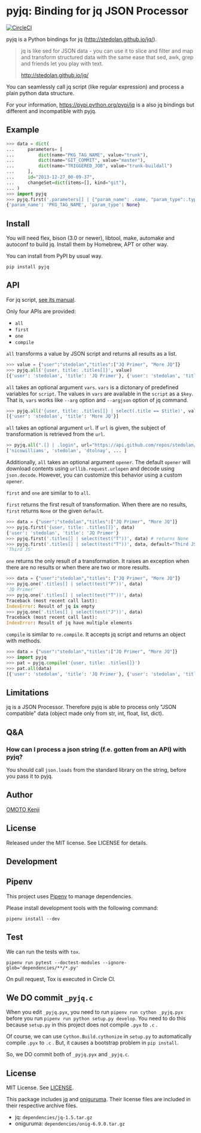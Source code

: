 pyjq: Binding for jq JSON Processor
===================================

[![CircleCI](https://circleci.com/gh/doloopwhile/pyjq.svg?style=svg)](https://circleci.com/gh/doloopwhile/pyjq)

pyjq is a Python bindings for jq (<http://stedolan.github.io/jq/>).

> jq is like sed for JSON data - you can use it to slice and filter and
> map and transform structured data with the same ease that sed, awk,
> grep and friends let you play with text.
>
> <http://stedolan.github.io/jq/>

You can seamlessly call jq script (like regular expression) and process
a plain python data structure.

For your information, <https://pypi.python.org/pypi/jq> is a also jq
bindings but different and incompatible with pyjq.

Example
-------

```python
>>> data = dict(
...     parameters= [
...         dict(name="PKG_TAG_NAME", value="trunk"),
...         dict(name="GIT_COMMIT", value="master"),
...         dict(name="TRIGGERED_JOB", value="trunk-buildall")
...     ],
...     id="2013-12-27_00-09-37",
...     changeSet=dict(items=[], kind="git"),
... )
>>> import pyjq
>>> pyjq.first('.parameters[] | {"param_name": .name, "param_type":.type}', data)
{'param_name': 'PKG_TAG_NAME', 'param_type': None}

```

Install
-------

You will need flex, bison (3.0 or newer), libtool, make, automake and autoconf to build jq.
Install them by Homebrew, APT or other way.

You can install from PyPI by usual way.

```shell
pip install pyjq
```

API
---

For jq script, [see its manual](http://stedolan.github.io/jq/manual/).

Only four APIs are provided:

- `all`
- `first`
- `one`
- `compile`

`all` transforms a value by JSON script and returns all results as a list.

```python
>>> value = {"user":"stedolan","titles":["JQ Primer", "More JQ"]}
>>> pyjq.all('{user, title: .titles[]}', value)
[{'user': 'stedolan', 'title': 'JQ Primer'}, {'user': 'stedolan', 'title': 'More JQ'}]
```

`all` takes an optional argument `vars`.
`vars` is a dictonary of predefined variables for `script`.
The values in `vars` are available in the `script` as a `$key`.
That is, `vars` works like `--arg` option and `--argjson` option of jq command.

```python
>>> pyjq.all('{user, title: .titles[]} | select(.title == $title)', value, vars={"title": "More JQ"})
[{'user': 'stedolan', 'title': 'More JQ'}]
```

`all` takes an optional argument `url`.
If `url` is given, the subject of transformation is retrieved from the `url`.

```python
>> pyjq.all(".[] | .login", url="https://api.github.com/repos/stedolan/jq/contributors") # get all contributors of jq
['nicowilliams', 'stedolan', 'dtolnay', ... ]
```

Additionally, `all` takes an optional argument `opener`.
The default `opener` will download contents using `urllib.request.urlopen` and decode using `json.decode`.
However, you can customize this behavior using a custom `opener`.

`first` and `one` are similar to to `all`.

`first` returns the first result of transformation.
When there are no results, `first` returns `None` or the given `default`.

```python
>>> data = {"user":"stedolan","titles":["JQ Primer", "More JQ"]}
>>> pyjq.first('{user, title: .titles[]}', data)
{'user': 'stedolan', 'title': 'JQ Primer'}
>>> pyjq.first('.titles[] | select(test("T"))', data) # returns None
>>> pyjq.first('.titles[] | select(test("T"))', data, default="Third JS")
'Third JS'
```

`one` returns the only result of a transformation.
It raises an exception when there are no results or when there are two or more results.

```python
>>> data = {"user":"stedolan","titles": ["JQ Primer", "More JQ"]}
>>> pyjq.one('.titles[] | select(test("P"))', data)
'JQ Primer'
>>> pyjq.one('.titles[] | select(test("T"))', data)
Traceback (most recent call last):
IndexError: Result of jq is empty
>>> pyjq.one('.titles[] | select(test("J"))', data)
Traceback (most recent call last):
IndexError: Result of jq have multiple elements
```

`compile` is similar to `re.compile`. It accepts jq script and returns an object with methods.

```python
>>> data = {"user":"stedolan","titles":["JQ Primer", "More JQ"]}
>>> import pyjq
>>> pat = pyjq.compile('{user, title: .titles[]}')
>>> pat.all(data)
[{'user': 'stedolan', 'title': 'JQ Primer'}, {'user': 'stedolan', 'title': 'More JQ'}]
```

Limitations
-----------

jq is a JSON Processor. Therefore pyjq is able to process only
"JSON compatible" data (object made only from str, int, float, list, dict).

Q&A
---

### How can I process a json string (f.e. gotten from an API) with pyjq?

You should call `json.loads` from the standard library on the string, before you pass it to pyjq.

Author
------
[OMOTO Kenji](https://github.com/doloopwhile)

License
-------

Released under the MIT license. See LICENSE for details.

Development
-----------

## Pipenv

This project uses [Pipenv](https://docs.pipenv.org/en/latest/) to manage dependencies.

Please install development tools with the following command:

```shell
pipenv install --dev
```

## Test

We can run the tests with `tox`.

```shell
pipenv run pytest --doctest-modules --ignore-glob='dependencies/**/*.py'
```

On pull request, Tox is executed in Circle CI.

## We DO commit `_pyjq.c`

When you edit `_pyjq.pyx`, you need to run `pipenv run cython _pyjq.pyx` before you run `pipenv run python setup.py develop`.
You need to do this because `setup.py` in this project does not compile `.pyx` to `.c` .

Of course, we can use `Cython.Build.cythonize` in `setup.py` to automatically compile `.pyx` to `.c` .
But, it causes a bootstrap problem in ``pip install``.

So, we DO commit both of `_pyjq.pyx` and `_pyjq.c`.

License
-------
MIT License. See [LICENSE](./LICENSE).

This package includes [jq](https://github.com/stedolan/jq) and [oniguruma](https://github.com/kkos/oniguruma). Their license files are included in their respective archive files.

- jq: `dependencies/jq-1.5.tar.gz`
- oniguruma: `dependencies/onig-6.9.0.tar.gz`

